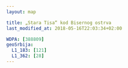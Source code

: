 ```yaml
---
layout: map

title: „Stara Tisa“ kod Bisernog ostrva
last_modified_at: 2018-05-16T22:03:34+02:00

WDPA: [388809]
geoSrbija:
  L1_183: [121]
  L1_362: [28]
---
```

